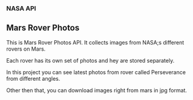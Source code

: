 ### NASA API

## Mars Rover Photos

This is Mars Rover Photos API. It collects images from NASA;s different rovers on Mars. 

Each rover has its own set of photos and hey are stored separately. 

In this project you can see latest photos from rover called Perseverance from different angles.

Other then that, you can download images right from mars in jpg format.
